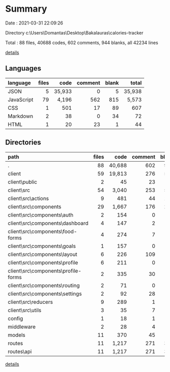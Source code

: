# Summary

Date : 2021-03-31 22:09:26

Directory c:\Users\Domantas\Desktop\Bakalauras\calories-tracker

Total : 88 files,  40688 codes, 602 comments, 944 blanks, all 42234 lines

[details](details.md)

## Languages
| language | files | code | comment | blank | total |
| :--- | ---: | ---: | ---: | ---: | ---: |
| JSON | 5 | 35,933 | 0 | 5 | 35,938 |
| JavaScript | 79 | 4,196 | 562 | 815 | 5,573 |
| CSS | 1 | 501 | 17 | 89 | 607 |
| Markdown | 2 | 38 | 0 | 34 | 72 |
| HTML | 1 | 20 | 23 | 1 | 44 |

## Directories
| path | files | code | comment | blank | total |
| :--- | ---: | ---: | ---: | ---: | ---: |
| . | 88 | 40,688 | 602 | 944 | 42,234 |
| client | 59 | 19,813 | 276 | 554 | 20,643 |
| client\public | 2 | 45 | 23 | 2 | 70 |
| client\src | 54 | 3,040 | 253 | 517 | 3,810 |
| client\src\actions | 9 | 481 | 44 | 111 | 636 |
| client\src\components | 29 | 1,667 | 176 | 252 | 2,095 |
| client\src\components\auth | 2 | 154 | 0 | 18 | 172 |
| client\src\components\dashboard | 4 | 147 | 2 | 34 | 183 |
| client\src\components\food-forms | 4 | 274 | 7 | 62 | 343 |
| client\src\components\goals | 1 | 157 | 0 | 21 | 178 |
| client\src\components\layout | 6 | 226 | 109 | 43 | 378 |
| client\src\components\profile | 6 | 211 | 0 | 20 | 231 |
| client\src\components\profile-forms | 2 | 335 | 30 | 28 | 393 |
| client\src\components\routing | 2 | 71 | 0 | 9 | 80 |
| client\src\components\settings | 2 | 92 | 28 | 17 | 137 |
| client\src\reducers | 9 | 289 | 1 | 38 | 328 |
| client\src\utils | 3 | 35 | 7 | 6 | 48 |
| config | 1 | 18 | 1 | 4 | 23 |
| middleware | 2 | 28 | 4 | 5 | 37 |
| models | 11 | 370 | 45 | 31 | 446 |
| routes | 11 | 1,217 | 271 | 337 | 1,825 |
| routes\api | 11 | 1,217 | 271 | 337 | 1,825 |

[details](details.md)